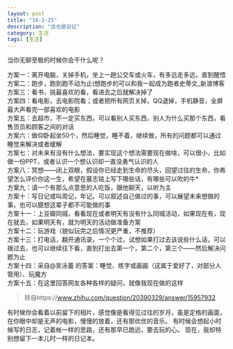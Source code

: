 ```yaml
---
layout: post
title: "16-2-25"
description: "这也是日记"
category: 生活
tags: [生活]
---
```


当你无聊至极的时候你会干什么呢？

>
方案一：离开电脑，关掉手机，坐上一趟公交车或火车，有多远走多远，直到醒悟   
方案二：跑步，跑到跑不动为止(想跑步的可以和我一起成为跑者史蒂文_新浪博客  
方案三：看书，挑最喜欢的看，看进去之后就解决掉了  
方案四：看电影，去电影院看；或者把所有网页关掉，QQ退掉，手机静音，全屏最大声看完一部喜欢的电影  
方案五：去超市，不一定买东西，可以看别人买东西，别人为什么买那个东西，看售货员和顾客之间的对话  
方案六：做仰卧起坐50个，然后睡觉，睡不着，继续做，所有的问题都可以通过睡觉来解决或者缓解  
方案七：对未来有没有什么想法，要实现这个想法需要现在做啥，可以很小，比如做一份PPT，或者认识一个想认识却一直没勇气认识的人  
方案八：冥想——闭上双眼，假设你已经走到生命的尽头，回望过往的生命，你希望怎么评价你这一生，希望在墓志铭上写下哪些话，有哪些可以吹的牛*  
方案九：请一个有那么点意思的人吃饭，跟他聊天，以听为主  
方案十：写日记或叫周记，年记。可以叙述自己做过的事，可以展望未来想做的事，也可以臆想这辈子都不可能做的事  
方案十一：上豆瓣同城，看看现在或者明天有没有什么同城活动，如果现在有，现在就去，如果明天有，就为明天的活动做准备方案  
方案十二：玩游戏（貌似玩完之后情况更严重，不推荐）  
方案十三：打电话，翻开通讯录，一个个过，试想如果打过去该说些什么话，可以拨过去，也可以继续往下看，直到打出去第一个，第二个，第三个——然后解决问题为止  
方案十四：采自@吴泳蕾 的答案：睡觉、练字或画画（这属于爱好了，对部分人管用）、玩魔方  
方案十五：在这里回答网友各种各样的疑问，就像我现在做的这样

>转自https://www.zhihu.com/question/20390329/answer/15957932

有时候你会看着以前留下的相片，感觉像是看得见过往的岁月，虽是定格的画面，在你眼中却是无声的电影，慢慢的放着，还有那优优的音乐。
有时候会想起小时候写的日志，记着帐一样的思路，还有那早已跑远，要去玩的心。
现在，我却特别想留下一本儿时一样的日记本。





